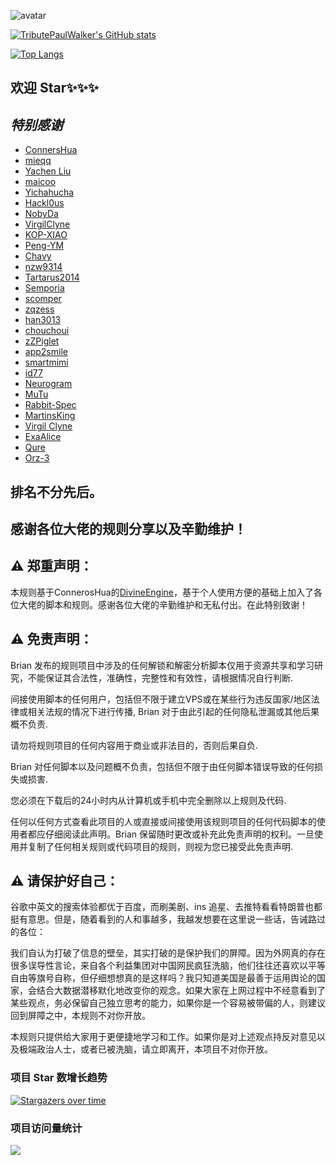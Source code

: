 ![avatar](https://raw.githubusercontent.com/TributePaulWalker/PaulWalker/main/PaulWalker.JPG)

[![TributePaulWalker's GitHub stats](https://github-readme-stats.vercel.app/api?username=TributePaulWalker&show_icons=true&count_private=true&theme=vue)](https://github.com/TributePaulWalker/Profiles)

[![Top Langs](https://github-readme-stats.vercel.app/api/top-langs/?username=TributePaulWalker&layout=compact&theme=vue)](https://github.com/TributePaulWalker/TributePaulWalker)

## 欢迎 Star✨✨✨

## *特别感谢*

* [ConnersHua](https://github.com/DivineEngine/Profiles/tree/master)
* [mieqq](https://github.com/mieqq/mieqq)
* [Yachen Liu](https://github.com/Blankwonder)
* [maicoo](https://github.com/blankmagic/surge)
* [Yichahucha](https://github.com/yichahucha/surge/tree/master)
* [Hackl0us](https://github.com/Hackl0us)
* [NobyDa](https://github.com/NobyDa)
* [VirgilClyne](https://github.com/VirgilClyne)
* [KOP-XIAO](https://github.com/KOP-XIAO)
* [Peng-YM](https://github.com/Peng-YM)
* [Chavy](https://github.com/chavyleung)
* [nzw9314](https://github.com/nzw9314)
* [Tartarus2014](https://github.com/Tartarus2014)
* [Semporia](https://github.com/Semporia)
* [scomper](https://github.com/scomper/Surge)
* [zqzess](https://github.com/zqzess)
* [han3013](https://github.com/han3013?tab=repositories)
* [chouchoui](https://github.com/chouchoui)
* [zZPiglet](https://github.com/zZPiglet/Task/tree/master)
* [app2smile](https://github.com/app2smile)
* [smartmimi](https://github.com/smartmimi/conf/tree/master)
* [id77](https://github.com/id77)
* [Neurogram](https://github.com/Neurogram-R)
* [MuTu](https://github.com/githubdulong/Script)
* [Rabbit-Spec](https://github.com/Rabbit-Spec/Surge)
* [MartinsKing](https://github.com/ClydeTime?tab=repositories)
* [Virgil Clyne](https://github.com/VirgilClyne?tab=repositories)
* [ExaAlice](https://github.com/ExaAlice/Alice)
* [Qure](https://github.com/Koolson/Qure)
* [Orz-3](https://github.com/Orz-3)

## 排名不分先后。

## 感谢各位大佬的规则分享以及辛勤维护！


## ⚠️ 郑重声明：

本规则基于ConnerosHua的[DivineEngine](https://github.com/DivineEngine/Profiles/tree/master)，基于个人使用方便的基础上加入了各位大佬的脚本和规则。感谢各位大佬的辛勤维护和无私付出。在此特别致谢！

## ⚠️ 免责声明：

Brian 发布的规则项目中涉及的任何解锁和解密分析脚本仅用于资源共享和学习研究，不能保证其合法性，准确性，完整性和有效性，请根据情况自行判断.

间接使用脚本的任何用户，包括但不限于建立VPS或在某些行为违反国家/地区法律或相关法规的情况下进行传播, Brian 对于由此引起的任何隐私泄漏或其他后果概不负责.

请勿将规则项目的任何内容用于商业或非法目的，否则后果自负.

Brian 对任何脚本以及问题概不负责，包括但不限于由任何脚本错误导致的任何损失或损害.

您必须在下载后的24小时内从计算机或手机中完全删除以上规则及代码.

任何以任何方式查看此项目的人或直接或间接使用该规则项目的任何代码脚本的使用者都应仔细阅读此声明。Brian 保留随时更改或补充此免责声明的权利。一旦使用并复制了任何相关规则或代码项目的规则，则视为您已接受此免责声明.

## ⚠️ 请保护好自己：

谷歌中英文的搜索体验都优于百度，而刷美剧、ins 追星、去推特看看特朗普也都挺有意思。但是，随着看到的人和事越多，我越发想要在这里说一些话，告诫路过的各位：

我们自认为打破了信息的壁垒，其实打破的是保护我们的屏障。因为外网真的存在很多误导性言论，来自各个利益集团对中国网民疯狂洗脑，他们往往还喜欢以平等自由等旗号自称，但仔细想想真的是这样吗？我只知道美国是最善于运用舆论的国家，会结合大数据潜移默化地改变你的观念。如果大家在上网过程中不经意看到了某些观点，务必保留自己独立思考的能力，如果你是一个容易被带偏的人，则建议回到屏障之中，本规则不对你开放。

本规则只提供给大家用于更便捷地学习和工作。如果你是对上述观点持反对意见以及极端政治人士，或者已被洗脑，请立即离开，本项目不对你开放。

### 项目 Star 数增长趋势

[![Stargazers over time](https://starchart.cc/TributePaulWalker/Profiles.svg)](https://starchart.cc/TributePaulWalker/Profiles)


### 项目访问量统计


![](http://profile-counter.glitch.me/TributePaulWalker/count.svg)
